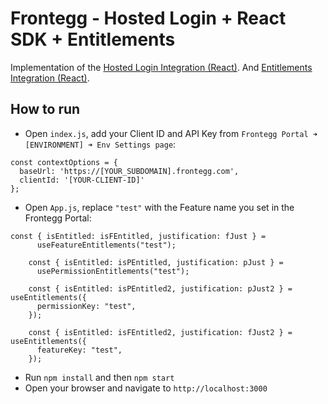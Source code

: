 # Frontegg - Hosted Login + React SDK + Entitlements

Implementation of the [Hosted Login Integration (React)](https://docs.frontegg.com/docs/react-hosted-login-guide).
And [Entitlements Integration (React)](https://docs.frontegg.com/docs/react-hosted-login-guide).

## How to run

- Open `index.js`, add your Client ID and API Key from `Frontegg Portal ➜ [ENVIRONMENT] ➜ Env Settings page`:

```
const contextOptions = {
  baseUrl: 'https://[YOUR_SUBDOMAIN].frontegg.com',
  clientId: '[YOUR-CLIENT-ID]'
};
```

- Open `App.js`, replace `"test"` with the Feature name you set in the Frontegg Portal:
```
const { isEntitled: isFEntitled, justification: fJust } =
      useFeatureEntitlements("test");
  
    const { isEntitled: isPEntitled, justification: pJust } =
      usePermissionEntitlements("test");
  
    const { isEntitled: isPEntitled2, justification: pJust2 } = useEntitlements({
      permissionKey: "test",
    });
  
    const { isEntitled: isFEntitled2, justification: fJust2 } = useEntitlements({
      featureKey: "test",
    });
```
- Run `npm install` and then `npm start`
- Open your browser and navigate to `http://localhost:3000`
